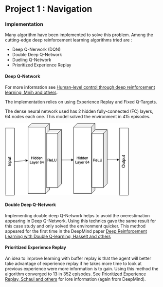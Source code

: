 # Project 1 : Navigation

### Implementation


Many algorithm have been implemented to solve this problem. Among the cutting-edge deep reinforcement learning algorithms tried are :

*  Deep Q-Nerwork (DQN)
*  Double Deep Q-Network
*  Dueling Q-Network
*  Prioritized Experience Replay

#### Deep Q-Network

For more information see [Human-level control through deep reinforcement learning, Mnih and others](https://storage.googleapis.com/deepmind-media/dqn/DQNNaturePaper.pdf).

The implementation relies on using Experience Replay and Fixed Q-Targets. 

The dense neural network used has 2 hidden fully-connected (FC) layers, 64 nodes each one. This model solved the environment in 415 episodes.

![](images/structure_NN_1.png)


#### Double Deep Q-Network

Implementing double deep Q-Network helps to avoid the overestimation appearing in Deep Q-Network. Using this technics gave the same result for this case study and only solved the environment quicker.
This method appeared for the first time in the DeepMind paper [Deep Reinforcement Learning with Double Q-learning, Hasselt and others](https://arxiv.org/pdf/1509.06461.pdf)

#### Prioritized Experience Replay 

An idea to improve learning with buffer replay is that the agent will better take advantage of experience replay if he takes more time to look at previous experience were more information is to gain. Using this method the algorithm converged to 13 in 352 episodes. See [Prioritized Experience Replay, Schaul and others](https://arxiv.org/pdf/1511.05952.pdf) for lore information (again from DeepMind).